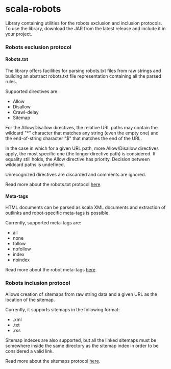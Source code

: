 # scala-robots

Library containing utilities for the robots exclusion and inclusion protocols.
To use the library, download the JAR from the latest release and include it in
your project.

### Robots exclusion protocol

#### Robots.txt

The library offers facilities for parsing robots.txt files from raw strings and
building an abstract robots.txt file representation containing all the parsed
rules.

Supported directives are:
- Allow
- Disallow
- Crawl-delay
- Sitemap

For the Allow/Disallow directives, the relative URL paths may contain the
wildcard "*" character that matches any string (even the empty one) and the
end-of-string character "$" that matches the end of the URL.

In the case in which for a given URL path, more Allow/Disallow directives apply,
the most specific one (the longer directive path) is considered. If equality
still holds, the Allow directive has priority. Decision between wildcard paths
is undefined.

Unrecognized directives are discarded and comments are ignored.

Read more about the robots.txt protocol [here](http://www.robotstxt.org/).

#### Meta-tags

HTML documents can be parsed as scala XML documents and extraction of outlinks
and robot-specific meta-tags is possible.

Currently, supported meta-tags are:
- all
- none
- follow
- nofollow
- index
- noindex

Read more about the robot meta-tags [here](http://www.robotstxt.org/meta.html).

### Robots inclusion protocol

Allows creation of sitemaps from raw string data and a given URL as the location
of the sitemap.

Currently, it supports sitemaps in the following format:
- .xml
- .txt
- .rss

Sitemap indexes are also supported, but all the linked sitemaps must be
somewhere inside the same directory as the sitemap index in order to be
considered a valid link.

Read more about the sitemaps protocol [here](http://www.sitemaps.org).